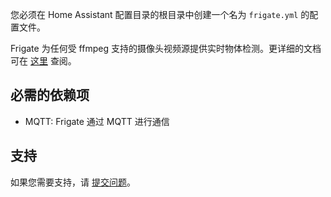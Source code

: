 您必须在 Home Assistant 配置目录的根目录中创建一个名为 `frigate.yml` 的配置文件。

Frigate 为任何受 ffmpeg 支持的摄像头视频源提供实时物体检测。更详细的文档可在 [这里](https://docs.frigate.video) 查阅。

## 必需的依赖项

- MQTT: Frigate 通过 MQTT 进行通信

## 支持

如果您需要支持，请 [提交问题](https://github.com/blakeblackshear/frigate/issues/new/choose)。